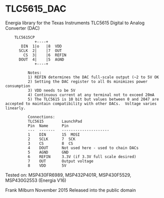 # TLC5615_DAC

Energia library for the Texas Instruments TLC5615 Digital to Analog Converter (DAC)
       
        TLC5615CP
                 +----+  
           DIN  1|o   |8  VDD
          SCLK  2|    |7  OUT
            CS  3|    |6  REFIN
          DOUT  4|    |5  AGND
                 +----+     
   
              Notes:
              1) REFIN determines the DAC full-scale output (~2 to 5V OK
              2) Setting the DAC register to all 0s minimizes power consumption
              3) VDD needs to be 5V
              4) Continuous current at any terminal not to exceed 20mA
              5) The TLC5615 is 10 bit but values between 0 and 2047 are accepted to maintain compatibility with other DACs.  Voltage varies linearly.
   
              Connections:
              TLC5615        LaunchPad
              Pin  Name      Pin
              ---  -------   ---------------------
              1    DIN       15  MOSI
              2    SCLK      7  SCK
              3    CS        8  CS
              4    DOUT      Not used here - used to chain DACs
              5    AGND      GND
              6    REFIN     3.3V (if 3.3V full scale desired)
              7    OUT       Output voltage
              8    VDD       5V          
  
  Tested on:  MSP430FR6989, MSP432P401R, MSP430F5529, MSP430G2553 (Energia V16) 
    
  Frank Milburn    November 2015
  Released into the public domain

